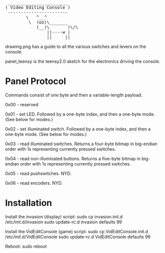 <pre>
 _______________________
( Video Editing Console )
 -----------------------
        \   ^__^
         \  (oo)\_______
            (__)\       )\/\
                ||----w |
                ||     ||
</pre>

drawing.png has a guide to all the various switches and levers on the console.

panel_teensy is the teensy2.0 sketch for the electronics driving the console.

Panel Protocol
==============

Commands consist of one byte and then a variable-length payload.

0x00 - reserved

0x01 - set LED. Followed by a one-byte index, and then a one-byte mode. (See below for modes.)

0x02 - set illuminated switch. Followed by a one-byte index, and then a one-byte mode. (See below for modes.)

0x03 - read illuminated switches. Returns a four-byte bitmap in big-endian order with 1s representing currently pressed switches.

0x04 - read non-illuminated buttons. Returns a five-byte bitmap in big-endian order with 1s representing currently pressed switches.

0x05 - read pushswitches. NYD.

0x06 - read encoders. NYD.

Installation
============

Install the invasion (display) script:
  sudo cp invasion.init.d /etc/init.d/invasion
  sudo update-rc.d invasion defaults 99

Install the VidEditConsole (game) script:
  sudo cp VidEditConsole.init.d /etc/init.d/VidEditConsole
  sudo update-rc.d VidEditConsole defaults 99

Reboot:
  sudo reboot
